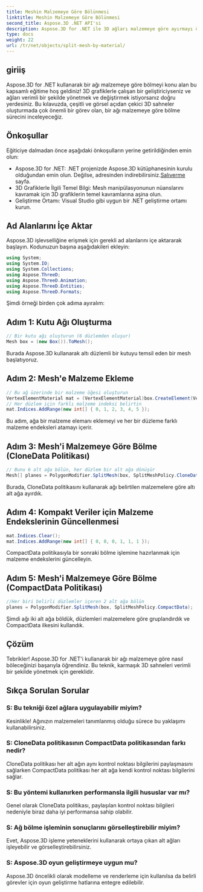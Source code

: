 ```yaml
---
title: Meshin Malzemeye Göre Bölünmesi
linktitle: Meshin Malzemeye Göre Bölünmesi
second_title: Aspose.3D .NET API'si
description: Aspose.3D for .NET ile 3D ağları malzemeye göre ayırmayı öğrenin. Sahne organizasyonunu ve verimliliğini artırın. Geliştiriciler için adım adım kılavuz.
type: docs
weight: 22
url: /tr/net/objects/split-mesh-by-material/
---
```

## giriiş
Aspose.3D for .NET kullanarak bir ağı malzemeye göre bölmeyi konu alan bu kapsamlı eğitime hoş geldiniz! 3D grafiklerle çalışan bir geliştiriciyseniz ve ağları verimli bir şekilde yönetmek ve değiştirmek istiyorsanız doğru yerdesiniz. Bu kılavuzda, çeşitli ve görsel açıdan çekici 3D sahneler oluşturmada çok önemli bir görev olan, bir ağı malzemeye göre bölme sürecini inceleyeceğiz.
## Önkoşullar
Eğiticiye dalmadan önce aşağıdaki önkoşulların yerine getirildiğinden emin olun:
-  Aspose.3D for .NET: .NET projenizde Aspose.3D kütüphanesinin kurulu olduğundan emin olun. Değilse, adresinden indirebilirsiniz.[Salıverme](https://releases.aspose.com/3d/net/) sayfa.
- 3D Grafiklerle İlgili Temel Bilgi: Mesh manipülasyonunun nüanslarını kavramak için 3D grafiklerin temel kavramlarına aşina olun.
- Geliştirme Ortamı: Visual Studio gibi uygun bir .NET geliştirme ortamı kurun.
## Ad Alanlarını İçe Aktar
Aspose.3D işlevselliğine erişmek için gerekli ad alanlarını içe aktararak başlayın. Kodunuzun başına aşağıdakileri ekleyin:
```csharp
using System;
using System.IO;
using System.Collections;
using Aspose.ThreeD;
using Aspose.ThreeD.Animation;
using Aspose.ThreeD.Entities;
using Aspose.ThreeD.Formats;
```
Şimdi örneği birden çok adıma ayıralım:
## Adım 1: Kutu Ağı Oluşturma
```csharp
// Bir kutu ağı oluşturun (6 düzlemden oluşur)
Mesh box = (new Box()).ToMesh();
```
Burada Aspose.3D kullanarak altı düzlemli bir kutuyu temsil eden bir mesh başlatıyoruz.
## Adım 2: Mesh'e Malzeme Ekleme
```csharp
// Bu ağ üzerinde bir malzeme öğesi oluşturun
VertexElementMaterial mat = (VertexElementMaterial)box.CreateElement(VertexElementType.Material, MappingMode.Polygon, ReferenceMode.Index);
// Her düzlem için farklı malzeme indeksi belirtin
mat.Indices.AddRange(new int[] { 0, 1, 2, 3, 4, 5 });
```
Bu adım, ağa bir malzeme elemanı eklemeyi ve her bir düzleme farklı malzeme endeksleri atamayı içerir.
## Adım 3: Mesh'i Malzemeye Göre Bölme (CloneData Politikası)
```csharp
// Bunu 6 alt ağa bölün, her düzlem bir alt ağa dönüşür
Mesh[] planes = PolygonModifier.SplitMesh(box, SplitMeshPolicy.CloneData);
```
Burada, CloneData politikasını kullanarak ağı belirtilen malzemelere göre altı alt ağa ayırdık.
## Adım 4: Kompakt Veriler için Malzeme Endekslerinin Güncellenmesi
```csharp
mat.Indices.Clear();
mat.Indices.AddRange(new int[] { 0, 0, 0, 1, 1, 1 });
```
CompactData politikasıyla bir sonraki bölme işlemine hazırlanmak için malzeme endekslerini güncelleyin.
## Adım 5: Mesh'i Malzemeye Göre Bölme (CompactData Politikası)
```csharp
//Her biri belirli düzlemler içeren 2 alt ağa bölün
planes = PolygonModifier.SplitMesh(box, SplitMeshPolicy.CompactData);
```
Şimdi ağı iki alt ağa böldük, düzlemleri malzemelere göre gruplandırdık ve CompactData ilkesini kullandık.
## Çözüm
Tebrikler! Aspose.3D for .NET'i kullanarak bir ağı malzemeye göre nasıl böleceğinizi başarıyla öğrendiniz. Bu teknik, karmaşık 3D sahneleri verimli bir şekilde yönetmek için gereklidir.
## Sıkça Sorulan Sorular
### S: Bu tekniği özel ağlara uygulayabilir miyim?
Kesinlikle! Ağınızın malzemeleri tanımlanmış olduğu sürece bu yaklaşımı kullanabilirsiniz.
### S: CloneData politikasının CompactData politikasından farkı nedir?
CloneData politikası her alt ağın aynı kontrol noktası bilgilerini paylaşmasını sağlarken CompactData politikası her alt ağa kendi kontrol noktası bilgilerini sağlar.
### S: Bu yöntemi kullanırken performansla ilgili hususlar var mı?
Genel olarak CloneData politikası, paylaşılan kontrol noktası bilgileri nedeniyle biraz daha iyi performansa sahip olabilir.
### S: Ağ bölme işleminin sonuçlarını görselleştirebilir miyim?
Evet, Aspose.3D işleme yeteneklerini kullanarak ortaya çıkan alt ağları işleyebilir ve görselleştirebilirsiniz.
### S: Aspose.3D oyun geliştirmeye uygun mu?
Aspose.3D öncelikli olarak modelleme ve renderleme için kullanılsa da belirli görevler için oyun geliştirme hatlarına entegre edilebilir.